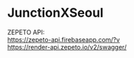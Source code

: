 # JunctionXSeoul

ZEPETO API:   
https://zepeto-api.firebaseapp.com/?v   
https://render-api.zepeto.io/v2/swagger/
